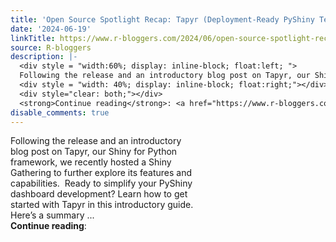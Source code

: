 ```yaml
---
title: 'Open Source Spotlight Recap: Tapyr (Deployment-Ready PyShiny Template)'
date: '2024-06-19'
linkTitle: https://www.r-bloggers.com/2024/06/open-source-spotlight-recap-tapyr-deployment-ready-pyshiny-template/
source: R-bloggers
description: |-
  <div style = "width:60%; display: inline-block; float:left; ">
  Following the release and an introductory blog post on Tapyr, our Shiny for Python framework, we recently hosted a Shiny Gathering to further explore its features and capabilities. ‍ Ready to simplify your PyShiny dashboard development? Learn how to get started with Tapyr in this introductory guide. ‍Here’s a summary ...</div>
  <div style = "width: 40%; display: inline-block; float:right;"></div>
  <div style="clear: both;"></div>
  <strong>Continue reading</strong>: <a href="https://www.r-bloggers.com/2024/06/open-source-spotlight-recap-tap ...
disable_comments: true
---
```

<div style = "width:60%; display: inline-block; float:left; ">
Following the release and an introductory blog post on Tapyr, our Shiny for Python framework, we recently hosted a Shiny Gathering to further explore its features and capabilities. ‍ Ready to simplify your PyShiny dashboard development? Learn how to get started with Tapyr in this introductory guide. ‍Here’s a summary ...</div>
<div style = "width: 40%; display: inline-block; float:right;"></div>
<div style="clear: both;"></div>
<strong>Continue reading</strong>: <a href="https://www.r-bloggers.com/2024/06/open-source-spotlight-recap-tap ...